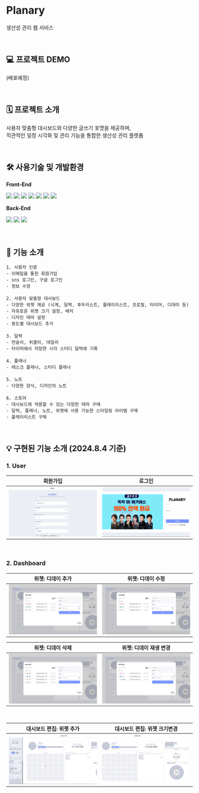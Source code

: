 # Planary

생산성 관리 웹 서비스

</br>

## :computer: 프로젝트 DEMO

(배포예정)

</br>

## 🗓️ 프로젝트 소개

사용자 맞춤형 대시보드와 다양한 글쓰기 포맷을 제공하며,  
직관적인 일정 시각화 및 관리 기능을 통합한 생산성 관리 플랫폼

</br>

## 🛠️️ 사용기술 및 개발환경

**Front-End**

<p>
<img src="https://img.shields.io/badge/React-61DAFB?style=flat&logo=React&logoColor=white" />
<img src="https://img.shields.io/badge/TypeScript-3178C6?style=flat&logo=TypeScript&logoColor=white" />
<img src="https://img.shields.io/badge/emotion-DB7093?style=flat&logo=emotion&logoColor=white" />
<img src="https://img.shields.io/badge/Recoil-3578E5?style=flat&logo=recoil&logoColor=white" />
<img src="https://img.shields.io/badge/Vite-646CFF?style=flat&logo=Vite&logoColor=white"/>
<img src="https://img.shields.io/badge/npm-CB3837?style=flat&logo=npm&logoColor=white"/>
<img src="https://img.shields.io/badge/Visual Studio Code-007ACC?style=flat&logo=Visual Studio Code&logoColor=white"/>
</p>

**Back-End**

<p>
<img src="https://img.shields.io/badge/node.js-5FA04E?style=flat&logo=nodedotjs&logoColor=white" />
<img src="https://img.shields.io/badge/MySQL-4479A1?style=flat&logo=mysql&logoColor=white" />
<img src="https://img.shields.io/badge/Visual Studio Code-007ACC?style=flat&logo=Visual Studio Code&logoColor=white"/>
</p>

</br>

## :mag_right: 기능 소개

```
1. 사용자 인증
- 이메일을 통한 회원가입
- sns 로그인, 구글 로그인
- 정보 수정

2. 사용자 맞춤형 대시보드
- 다양한 위젯 제공 (시계, 달력, 투두리스트, 플레이리스트, 프로필, 타이머, 디데이 등)
- 자유로운 위젯 크기 설정, 배치
- 디자인 테마 설정
- 용도별 대시보드 추가

3. 달력
- 먼슬리, 위클리, 데일리
- 타이머에서 저장한 시각 스터디 달력에 기록

4. 플래너
- 태스크 플래너, 스터디 플래너

5. 노트
- 다양한 양식, 디자인의 노트

6. 스토어
- 대시보드에 적용할 수 있는 다양한 테마 구매
- 달력, 플래너, 노트, 위젯에 사용 가능한 스타일링 아이템 구매
- 플레이리스트 구매

```

</br>

## :bulb: 구현된 기능 소개 (2024.8.4 기준)

### 1. User

|                                            회원가입                                             |                                                로그인                                                |
| :---------------------------------------------------------------------------------------------: | :--------------------------------------------------------------------------------------------------: |
| <img src="https://github.com/7581058/images/blob/main/planary/signup.gif?raw=true" width=400 /> | <img src="https://github.com/7581058/images/blob/main/planary/login%20(1).gif?raw=true" width=400 /> |

</br>

### 2. Dashboard

|                                         위젯: 디데이 추가                                         |                                         위젯: 디데이 수정                                          |
| :-----------------------------------------------------------------------------------------------: | :------------------------------------------------------------------------------------------------: |
| <img src="https://github.com/7581058/images/blob/main/planary/dday_add.gif?raw=true" width=400 /> | <img src="https://github.com/7581058/images/blob/main/planary/dday_edit.gif?raw=true" width=400 /> |

|                                          위젯: 디데이 삭제                                           |                                         위젯: 디데이 재생 변경                                          |
| :--------------------------------------------------------------------------------------------------: | :-----------------------------------------------------------------------------------------------------: |
| <img src="https://github.com/7581058/images/blob/main/planary/dday_delete.gif?raw=true" width=400 /> | <img src="https://github.com/7581058/images/blob/main/planary/dday_play_stop.gif?raw=true" width=400 /> |

</br>

|                                      대시보드 편집: 위젯 추가                                       |                                     대시보드 편집: 위젯 크기변경                                     |
| :-------------------------------------------------------------------------------------------------: | :--------------------------------------------------------------------------------------------------: |
| <img src="https://github.com/7581058/images/blob/main/planary/widget_add.gif?raw=true" width=400 /> | <img src="https://github.com/7581058/images/blob/main/planary/edit_resize.gif?raw=true" width=400 /> |
